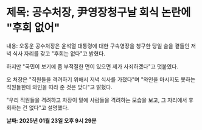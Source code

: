 # **제목: 공수처장, 尹영장청구날 회식 논란에 "후회 없어"**

  내용: 오동운 공수처장은 윤석열 대통령에 대한 구속영장을 청구한 당일 술을 곁들인 저녁 식사 자리를 갖고 "후회는 없다"고 밝혔다. 

하지만 "국민이 보기에 좀 부적절한 면이 있으면 제가 사죄하겠다"고 덧붙였다. 

오 처장은 "직원들을 격려하기 위해서 저녁 식사를 가졌다"며 "와인을 마시지도 못하는 직원들한테 와인을 따라 준 것은 맞다"고 밝혔다. 

"우리 직원들을 격려하고 차장이 밑에 사람들을 격려하는 모습을 보고, 그 자리에서 후회하는 건 없다"고 설명했다.

  **날짜: 2025년 01월 23일 오후 9시 29분**